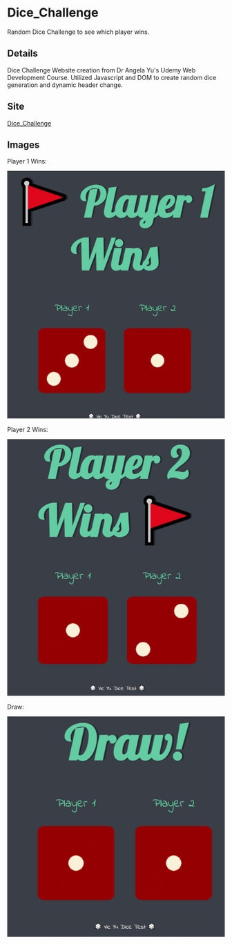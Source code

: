 # Dice_Challenge
Random Dice Challenge to see which player wins.

## Details
Dice Challenge Website creation from Dr Angela Yu's Udemy Web Development Course.
Utilized Javascript and DOM to create random dice generation and dynamic header change.

## Site
[Dice_Challenge](https://mrvicyu.github.io/Dice_Challenge/)



## Images
Player 1 Wins:

![p1wins](https://github.com/mrvicyu/Dice_Challenge/blob/main/images/p1w.png?raw=true)

Player 2 Wins:

![p2wins](https://github.com/mrvicyu/Dice_Challenge/blob/main/images/p2w.png?raw=true)

Draw:

![draw](https://github.com/mrvicyu/Dice_Challenge/blob/main/images/draw.png?raw=true)
